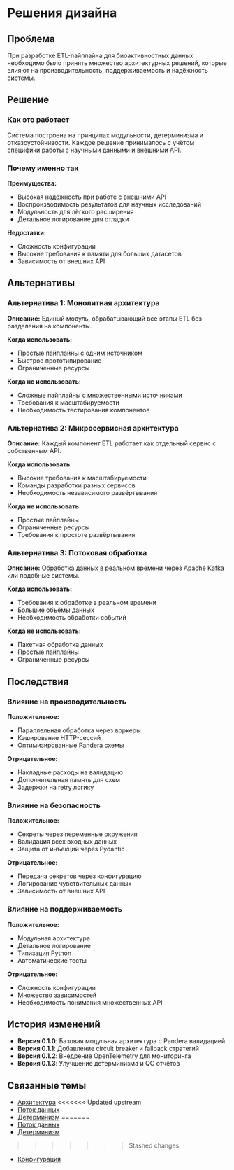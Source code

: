 # Решения дизайна

## Проблема

При разработке ETL-пайплайна для биоактивностных данных необходимо было принять множество архитектурных решений, которые влияют на производительность, поддерживаемость и надёжность системы.

## Решение

### Как это работает

Система построена на принципах модульности, детерминизма и отказоустойчивости. Каждое решение принималось с учётом специфики работы с научными данными и внешними API.

### Почему именно так

**Преимущества:**

- Высокая надёжность при работе с внешними API
- Воспроизводимость результатов для научных исследований
- Модульность для лёгкого расширения
- Детальное логирование для отладки

**Недостатки:**

- Сложность конфигурации
- Высокие требования к памяти для больших датасетов
- Зависимость от внешних API

## Альтернативы

### Альтернатива 1: Монолитная архитектура

**Описание:**
Единый модуль, обрабатывающий все этапы ETL без разделения на компоненты.

**Когда использовать:**

- Простые пайплайны с одним источником
- Быстрое прототипирование
- Ограниченные ресурсы

**Когда не использовать:**

- Сложные пайплайны с множественными источниками
- Требования к масштабируемости
- Необходимость тестирования компонентов

### Альтернатива 2: Микросервисная архитектура

**Описание:**
Каждый компонент ETL работает как отдельный сервис с собственным API.

**Когда использовать:**

- Высокие требования к масштабируемости
- Команды разработки разных сервисов
- Необходимость независимого развёртывания

**Когда не использовать:**

- Простые пайплайны
- Ограниченные ресурсы
- Требования к простоте развёртывания

### Альтернатива 3: Потоковая обработка

**Описание:**
Обработка данных в реальном времени через Apache Kafka или подобные системы.

**Когда использовать:**
- Требования к обработке в реальном времени
- Большие объёмы данных
- Необходимость обработки событий

**Когда не использовать:**
- Пакетная обработка данных
- Простые пайплайны
- Ограниченные ресурсы

## Последствия

### Влияние на производительность

**Положительное:**
- Параллельная обработка через воркеры
- Кэширование HTTP-сессий
- Оптимизированные Pandera схемы

**Отрицательное:**
- Накладные расходы на валидацию
- Дополнительная память для схем
- Задержки на retry логику

### Влияние на безопасность

**Положительное:**
- Секреты через переменные окружения
- Валидация всех входных данных
- Защита от инъекций через Pydantic

**Отрицательное:**
- Передача секретов через конфигурацию
- Логирование чувствительных данных
- Зависимость от внешних API

### Влияние на поддерживаемость

**Положительное:**
- Модульная архитектура
- Детальное логирование
- Типизация Python
- Автоматические тесты

**Отрицательное:**
- Сложность конфигурации
- Множество зависимостей
- Необходимость понимания множественных API

## История изменений

- **Версия 0.1.0**: Базовая модульная архитектура с Pandera валидацией
- **Версия 0.1.1**: Добавление circuit breaker и fallback стратегий
- **Версия 0.1.2**: Внедрение OpenTelemetry для мониторинга
- **Версия 0.1.3**: Улучшение детерминизма и QC отчётов

## Связанные темы

- [Архитектура](architecture.md)
<<<<<<< Updated upstream
- [Поток данных](data-flow.md)
- [Детерминизм](determinism.md)
=======
- [Поток данных](architecture.md#поток-данных-etl)
- [Детерминизм](architecture.md#детерминизм)
>>>>>>> Stashed changes
- [Конфигурация](../reference/configuration/index.md)
